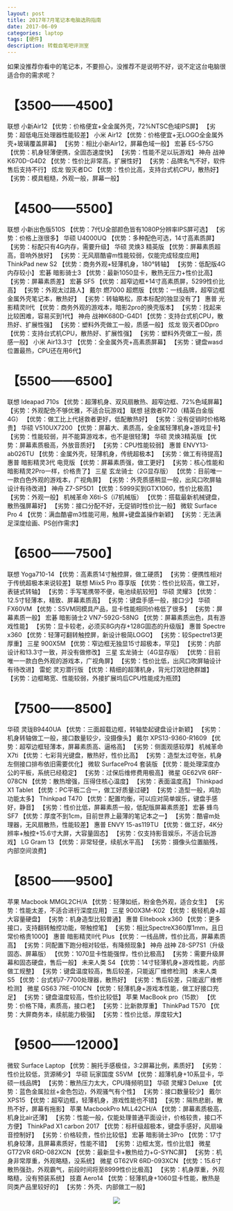 ```yaml
---
layout: post
title: 2017年7月笔记本电脑选购指南
date: 2017-06-09
categories: laptop
tags: [硬件]
description: 转载自笔吧评测室
---
```

如果没推荐你看中的笔记本，不要担心，没推荐不是说明不好，说不定这台电脑很适合你的需求呢？

# 【3500——4500】
联想 小新Air12
【优势：价格便宜+全金属外壳，72%NTSC色域IPS屏】
【劣势：超低电压处理器性能较差】
小米 Air12
【优势：价格便宜+无LOGO全金属外壳+玻璃覆盖屏幕】
【劣势：相比小新Air12，屏幕色域一般】
宏碁 E5-575G
【优势：机身轻薄便携，全固态速度快】
【劣势：性能不足以玩游戏】
神舟 战神 K670D-G4D2
【优势：性价比非常高，扩展性好】
【劣势：品牌名气不好，软件售后支持不行】
炫龙 毁灭者DC
【优势：性价比高，支持台式机CPU，散热好】
【劣势：模具粗糙，外观一般，屏幕一般】




# 【4500——5500】
联想 小新出色版510S
【优势：7代U全部颜色皆有1080P分辨率IPS屏可选】
【劣势：价格上涨很多】
华硕 U4000UQ
【优势：多种配色可选，14寸高素质屏】
【劣势：标配只有4G内存，需要升级】
华硕 灵焕3 精英版
【优势：屏幕素质超高，音响外放好】
【劣势：无风扇酷睿m性能较弱，仅能完成轻度应用】
ThinkPad new S2
【优势：商务外观+轻薄机身，180°转轴】
【劣势：低配版4G内存较小】
宏碁 暗影骑士3
【优势：最新1050显卡，散热无压力+性价比高】
【劣势：屏幕素质差】
宏碁 SF5
【优势：超窄边框+14寸高素质屏，5299性价比高】
【劣势：外观太过路人】
戴尔 燃7000 超燃版
【优势：一线品牌，超窄边框金属外壳笔记本，散热好】
【劣势：转轴略松，原本标配的独显没有了】
惠普 光影精灵II代
【优势：商务外观的游戏本，暗影2pro的换壳版本】
【劣势：找起来比较困难，容易买到1代】
神舟 战神K680D-G4D1
【优势：支持台式机CPU，散热好、扩展性强】
【劣势：塑料外壳做工一般，质感一般】
炫龙 毁灭者DDpro
【优势：支持台式机CPU，散热好、扩展性强】
【劣势：塑料外壳做工一般，质感一般】
小米 Air13.3寸
【优势：全金属外壳+高素质屏幕】
【劣势：键盘wasd位置最热，CPU还在用6代】


# 【5500——6500】
联想 Ideapad 710s
【优势：超薄机身、双风扇散热、超窄边框、72%色域屏幕】
【劣势：外观配色不够优雅，不适合玩游戏】
联想 拯救者R720（精英白金版 4G）
【优势：做工比上代拯救者更好，低配散热好】
【劣势：没有促销时价格略贵】
华硕 V510UX7200
【优势：屏幕大、素质高，全金属轻薄机身+游戏显卡】
【劣势：性能较弱，并不能算游戏本，也不是很轻薄】
华硕 灵焕3精英版
【优势：屏幕素质极高，外放音质好】
【劣势：CPU性能较弱】
惠普 ENVY13-ab026TU
【优势：金属外壳，轻薄机身，传统超极本】
【劣势：做工有待提高】
惠普 暗影精灵3代 电竞版
【优势：屏幕素质强，做工更好】
【劣势：核心性能和暗影精灵2Pro一样，价格贵了】
三星 玄龙骑士（2G显存版）
【优势：目前唯一一款白色外观的游戏本，广视角屏】
【劣势：外壳质感稍显一般，出风口吹屏轴设计有待改进】
神舟 Z7-SP5D1
【优势：5999买到GTX1060，性价比极高】
【劣势：外观一般】
机械革命 X6ti-S（i7机械版）
【优势：搭载最新机械键盘，散热强屏幕好】
【劣势：接口分配不好，无促销时性价比一般】
微软 Surface Pro 4
【优势：满血酷睿m3性能可用，触屏+键盘盖操作新颖】
【劣势：无法满足深度绘画、PS创作需求】


# 【6500——7500】
联想 Yoga710-14
【优势：高素质14寸触控屏，做工硬质】
【劣势：便携性相对于传统超极本来说较差】
联想 Miix5 Pro 尊享版
【优势：性价比较高，做工好，表链式转轴】
【劣势：手写笔携带不便，电池续航较短】
华硕 灵耀3
【优势：12.5寸轻薄本，精致、屏幕素质高】
【劣势：键盘手感一般，接口少】
华硕 FX60VM
【优势：S5VM同模具产品，显卡性能相同价格低了很多】
【劣势：屏幕素质一般】
宏碁 暗影骑士2 VN7-592G-58NG
【优势：屏幕素质出色，具有游戏性能】
【劣势：显卡较老，必须买8G内存+128G固态的升级版】
惠普 Spectre x360
【优势：轻薄可翻转触控屏，新设计极简LOGO】
【劣势：较Spectre13更厚重】
三星 900X5M
【优势：窄边框无独显15寸超极本，罕见】
【劣势：内部设计和13.3寸一致，并没有做修改】
三星 玄龙骑士（4G显存版）
【优势：目前唯一一款白色外观的游戏本，广视角屏】
【劣势：性价比低，出风口吹屏轴设计有待改进】
雷蛇 灵刃潜行版
【优势：精细的超薄机身，背光灯效冠绝群雄】
【劣势：边框略宽、性能较弱，外接扩展坞后CPU性能成为瓶颈】





# 【7500——8500】
华硕 灵珑B9440UA
【优势：三面超载边框，转轴垫起键盘设计新颖】
【劣势：机身转轴做工一般，接口数量较少，没摄像头】
戴尔 XPS13-9360-R1609
【优势：超窄边框轻薄本，屏幕素质高、逼格高】
【劣势：侧面观感较厚】
机械革命 X7ti
【优势：七彩背光键盘，散热好，性价比高】
【劣势：造型太过夸张，机身左侧接口排布依旧需要优化】
微软 SurfacePro4 套装版
【优势：能处理深度办公的平板，系统已经稳定】
【劣势：过保后维修费用极高】
微星 GE62VR 6RF-078CN
【优势：散热增强，压得住核心温度】
【劣势：表面温度高】
Thinkpad X1 Tablet
【优势：PC平板二合一，做工好质量过硬】
【劣势：造型一般，鸡肋功能太多】
Thinkpad T470
【优势：配置均衡，可以应对简单娱乐，键盘手感好，静音】
【劣势：性价比低，屏幕素质一般，低配版屏幕素质差】
宏碁 蜂鸟 SF7
【优势：厚度不到1cm，目前世界上最薄的笔记本之一】
【劣势：酷睿m处理器，无风扇散热，性能较差】
惠普 ENVY 15-as119TU
【优势：做工好，4K分辨率+触控+15.6寸大屏，大容量固态】
【劣势：仅支持影音娱乐，不适合玩游戏】
LG Gram 13
【优势：非常轻便，续航水平高】
【劣势：摄像头位置脑残，内部空间浪费】


# 【8500——9500】
苹果 Macbook MMGL2CH/A
【优势：轻薄如纸，粉金色外观，适合女生】
【劣势：性能太差，不适合进行深度应用】
三星 900X3M-K02
【优势：极轻机身+超大容量硬盘】
【劣势：机身造型比较普通】
惠普 Elitebook x360
【优势：更多接口，支持翻转触控功能，带触控笔】
【劣势：相比SpectreX360厚1mm，且日常价格贵1000】
惠普 暗影精灵II代 Plus
【优势：一线品牌，性价比高，屏幕素质高】
【劣势：同配置下跑分相对较低，有降频现象】
神舟 战神 Z8-SP7S1（升级固态、屏幕版）
【优势：1070显卡性能强悍，性价比极高】
【劣势：需要升级屏幕和固态硬盘，售后一般】
未来人类 S4
【优势：14寸轻薄机身+游戏性能，内部做工规整】
【劣势：键盘温度较高，售后较差，只能返厂维修检测】
未来人类 S5
【优势：台式机i7-7700处理器，散热好】
【劣势：售后较差，只能返厂维修检测】
微星 GS63 7RE-010CN
【优势：轻薄机身+游戏本性能，做工好接口充足】
【劣势：键盘温度较高，性价比较低】
苹果 MacBook pro（15款）
【优势：价格下降，素质高，接口老】
【劣势：比新款厚重】
ThinkPad T570
【优势：大屏商务本，续航能力极强】
【劣势：性价比低，厚度较大】


# 【9500——12000】
微软 Surface Laptop
【优势：腕托手感极佳，3:2屏幕比例，素质好】
【劣势：性价比较低，货源稀少】
华硕 玩家国度 S5VM
【优势：超薄机身+10系显卡，华硕一线品牌】
【劣势：散热压力太大，CPU降频明显】
华硕 灵耀3 Deluxe
【优势：蓝色金属拉丝+金色包边，外观骚气有个性】
【劣势：接口数量较少】
戴尔 XPS15
【优势：超窄边框，轻薄机身，游戏性能也不错】
【劣势：隔热悲剧，散热不好，屏幕有拖影】
苹果 MacbookPro MLL42CH/A
【优势：屏幕素质极高，机身比air还薄】
【劣势：性能一般，仅能处理普通平面设计，价格较贵，接口不方便】
ThinkPad X1 carbon 2017
【优势：标杆级超极本，键盘手感好，风扇噪音控制好】
【劣势：价格较贵，性价比较低】
宏碁 暗影骑士3Pro
【优势：17寸机身较薄，且屏幕素质好，性能不错】
【劣势：边框太宽，性价比低】
微星 GT72VR 6RD-082XCN
【优势：最新显卡+散热给力+G-SYNC屏】
【劣势：机身非常厚重，外观略糙，没系统】
微星 GT62VR 6RD-093XCN
【优势：15.6寸散热强劲，外观霸气，前段时间将至8999性价比极高】
【劣势：机身厚重，外观略糙，没有预装系统】
技嘉 Aero14
【优势：轻薄机身+1060显卡性能，散热是同类产品里较好的】
【劣势：外壳、内部做工一般】

<center>
    <p><img src="http://oqgbih146.bkt.clouddn.com/43848092_p0.jpg" align="center"></p>
</center>


